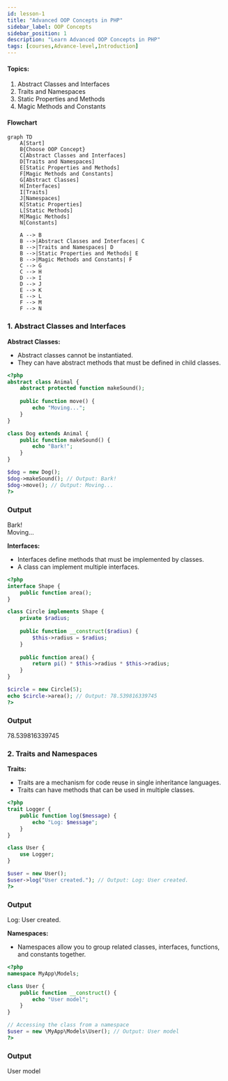 ```yaml
---
id: lesson-1
title: "Advanced OOP Concepts in PHP"
sidebar_label: OOP Concepts
sidebar_position: 1
description: "Learn Advanced OOP Concepts in PHP"
tags: [courses,Advance-level,Introduction]
---  
```

 

#### Topics:
1. Abstract Classes and Interfaces
2. Traits and Namespaces
3. Static Properties and Methods
4. Magic Methods and Constants

#### Flowchart  

```mermaid
graph TD
    A[Start]
    B{Choose OOP Concept}
    C[Abstract Classes and Interfaces]
    D[Traits and Namespaces]
    E[Static Properties and Methods]
    F[Magic Methods and Constants]
    G[Abstract Classes]
    H[Interfaces]
    I[Traits]
    J[Namespaces]
    K[Static Properties]
    L[Static Methods]
    M[Magic Methods]
    N[Constants]

    A --> B
    B -->|Abstract Classes and Interfaces| C
    B -->|Traits and Namespaces| D
    B -->|Static Properties and Methods| E
    B -->|Magic Methods and Constants| F
    C --> G
    C --> H
    D --> I
    D --> J
    E --> K
    E --> L
    F --> M
    F --> N
```

### 1. Abstract Classes and Interfaces

**Abstract Classes:**
- Abstract classes cannot be instantiated.
- They can have abstract methods that must be defined in child classes.

```php
<?php
abstract class Animal {
    abstract protected function makeSound();
    
    public function move() {
        echo "Moving...";
    }
}

class Dog extends Animal {
    public function makeSound() {
        echo "Bark!";
    }
}

$dog = new Dog();
$dog->makeSound(); // Output: Bark!
$dog->move(); // Output: Moving...
?>
```
###  Output 

<BrowserWindow>
    <div>
        <p>Bark!<br />Moving...<br /></p> 
    </div>
</BrowserWindow>

**Interfaces:**
- Interfaces define methods that must be implemented by classes.
- A class can implement multiple interfaces.

```php
<?php
interface Shape {
    public function area();
}

class Circle implements Shape {
    private $radius;
    
    public function __construct($radius) {
        $this->radius = $radius;
    }
    
    public function area() {
        return pi() * $this->radius * $this->radius;
    }
}

$circle = new Circle(5);
echo $circle->area(); // Output: 78.539816339745
?>
```
###  Output 

<BrowserWindow>
    <div>
        <p>78.539816339745</p> 
    </div>
</BrowserWindow>

### 2. Traits and Namespaces

**Traits:**
- Traits are a mechanism for code reuse in single inheritance languages.
- Traits can have methods that can be used in multiple classes.

```php
<?php
trait Logger {
    public function log($message) {
        echo "Log: $message";
    }
}

class User {
    use Logger;
}

$user = new User();
$user->log("User created."); // Output: Log: User created.
?>
```
###  Output 

<BrowserWindow>
    <div> 
        <p>Log: User created.<br /></p>
    </div>
</BrowserWindow>

**Namespaces:**
- Namespaces allow you to group related classes, interfaces, functions, and constants together.

```php
<?php
namespace MyApp\Models;

class User {
    public function __construct() {
        echo "User model";
    }
}

// Accessing the class from a namespace
$user = new \MyApp\Models\User(); // Output: User model
?>
```
###  Output 

<BrowserWindow>
    <div> 
        <p>User model</p> 
    </div>
</BrowserWindow>

